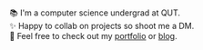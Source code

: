 📚 I'm a computer science undergrad at QUT. <br> ✨ Happy to collab on projects so shoot me a DM. <br> 📑 Feel free to check out my [portfolio](https://ottohellwig.vercel.app/) or [blog](https://ottohellwig.me/).
